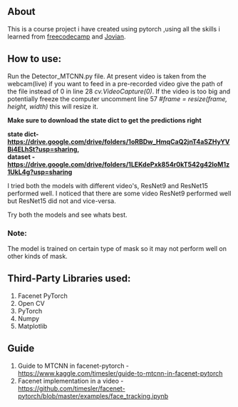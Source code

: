 ## About
This is a course project i have created using pytorch ,using all the skills i learned
from [freecodecamp](https://www.freecodecamp.org/) and [Jovian](https://www.jovian.ml/).

## How to use:
Run the Detector_MTCNN.py file. At present video is taken from the webcam(live) if you want
to feed in a pre-recorded video give the path of the file instead of 0 in line 28 *cv.VideoCapture(0)*.
If the video is too big and potentially freeze the computer uncomment line 57 *#frame = resize(frame, height, width)* 
this will resize it.

**Make sure to download the state dict to get the predictions right**

**state dict- https://drive.google.com/drive/folders/1oRBDw_HmqCaQ2jnT4aSZHyYVBi4ELhSt?usp=sharing,    
dataset - https://drive.google.com/drive/folders/1LEKdePxk854r0kT542g42loM1z1UkL4g?usp=sharing**

I tried both the models with different video's, ResNet9 and ResNet15 performed well.
I noticed that there are some video ResNet9 performed well but ResNet15 did not and vice-versa.

Try both the models and see whats best.

### Note: 
The model is trained on certain type of mask so it may not perform well on other kinds of mask.

## Third-Party Libraries used:
1. Facenet PyTorch
2. Open CV
3. PyTorch
4. Numpy
5. Matplotlib

## Guide
1. Guide to MTCNN in facenet-pytorch - https://www.kaggle.com/timesler/guide-to-mtcnn-in-facenet-pytorch
2. Facenet implementation in a video - https://github.com/timesler/facenet-pytorch/blob/master/examples/face_tracking.ipynb
